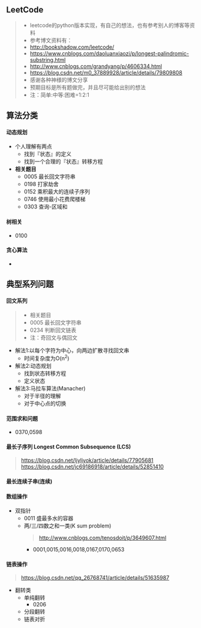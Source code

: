 ## LeetCode
>* leetcode的python版本实现，有自己的想法，也有参考别人的博客等资料
>* 参考博文资料有：
>  * http://bookshadow.com/leetcode/
>  * https://www.cnblogs.com/daoluanxiaozi/p/longest-palindromic-substring.html
>  * http://www.cnblogs.com/grandyang/p/4606334.html
>  * https://blog.csdn.net/m0_37889928/article/details/79809808
>* 感谢各种神様的博文分享
>* 预期目标是所有题做完，并且尽可能给出别的想法
>* 注：简单:中等:困难=1:2:1


## 算法分类
#### 动态规划
* 个人理解有两点
  - 找到『状态』的定义
  - 找到一个合理的『状态』转移方程
* **相关题目**
  - 0005 最长回文字符串
  - 0198 打家劫舍
  - 0152 乘积最大的连续子序列
  - 0746 使用最小花费爬楼梯
  - 0303 查询-区域和

#### 树相关
* 0100

#### 贪心算法
* 


## 典型系列问题
#### 回文系列
> * 相关题目
>  * 0005 最长回文字符串
>  * 0234 判断回文链表
> * 注：奇回文与偶回文
* 解法1:以每个字符为中心，向两边扩散寻找回文串
  * 时间复杂度为O(n<sup>2</sup>)
* 解法2:动态规划
  * 找到状态转移方程
  * 定义状态
* 解法3:马拉车算法(Manacher)
  * 对于半径的理解
  * 对于中心点的切换


#### 范围求和问题
* 0370,0598

#### 最长子序列 Longest Common Subsequence (LCS)
> https://blog.csdn.net/ljyljyok/article/details/77905681
> https://blog.csdn.net/jc69186918/article/details/52851410

#### 最长连续子串(连续)

#### 数组操作
* 双指针
  * 0011 盛最多水的容器
  * 两/三/四数之和一类(K sum problem)
    > http://www.cnblogs.com/tenosdoit/p/3649607.html
    - 0001,0015,0016,0018,0167,0170,0653
  

#### 链表操作
> https://blog.csdn.net/qq_26768741/article/details/51635987


* 翻转类
  * 单纯翻转
    - 0206
  * 分段翻转
  * 链表对折

